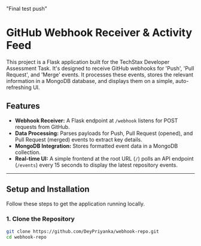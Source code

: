 "Final test push"

# GitHub Webhook Receiver & Activity Feed

This project is a Flask application built for the TechStax Developer Assessment Task. It's designed to receive GitHub webhooks for 'Push', 'Pull Request', and 'Merge' events. It processes these events, stores the relevant information in a MongoDB database, and displays them on a simple, auto-refreshing UI.

## Features

- **Webhook Receiver:** A Flask endpoint at `/webhook` listens for POST requests from GitHub.
- **Data Processing:** Parses payloads for Push, Pull Request (opened), and Pull Request (merged) events to extract key details.
- **MongoDB Integration:** Stores formatted event data in a MongoDB collection.
- **Real-time UI:** A simple frontend at the root URL (`/`) polls an API endpoint (`/events`) every 15 seconds to display the latest repository events.

---

## Setup and Installation

Follow these steps to get the application running locally.

### 1. Clone the Repository

```bash
git clone https://github.com/DeyPriyanka/webhook-repo.git
cd webhook-repo
```
